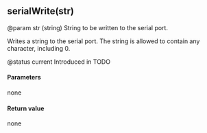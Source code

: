 <!-- This file was generated by the script. Do not edit it, any changes will be lost! -->

## serialWrite(str)
@param str (string) String to be written to the serial port.



Writes a string to the serial port. The string is allowed to contain any character, including 0.

@status current Introduced in TODO


#### Parameters

none

#### Return value

none

